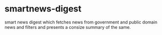 # smartnews-digest
smart news digest which fetches news from government and public domain news and filters and presents a consize summary of the same.

